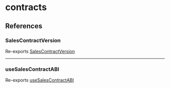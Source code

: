 # contracts

## References

### SalesContractVersion

Re-exports [SalesContractVersion](contracts/useSalesContractABI.md#salescontractversion)

***

### useSalesContractABI

Re-exports [useSalesContractABI](contracts/useSalesContractABI.md#usesalescontractabi)
